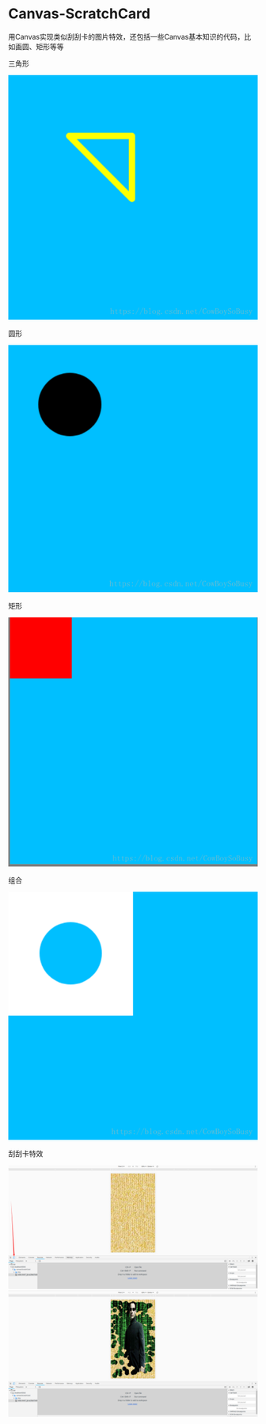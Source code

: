 # Canvas-ScratchCard
用Canvas实现类似刮刮卡的图片特效，还包括一些Canvas基本知识的代码，比如画圆、矩形等等


三角形


![image](https://github.com/29DCH/Canvas-ScratchCard/blob/master/2.png)


圆形


![image](https://github.com/29DCH/Canvas-ScratchCard/blob/master/3.png)


矩形


![image](https://github.com/29DCH/Canvas-ScratchCard/blob/master/1.png)


组合


![image](https://github.com/29DCH/Canvas-ScratchCard/blob/master/4.png)


刮刮卡特效


![image](https://github.com/29DCH/Canvas-ScratchCard/blob/master/6.png)
![image](https://github.com/29DCH/Canvas-ScratchCard/blob/master/5.png)
